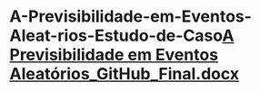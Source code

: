 # A-Previsibilidade-em-Eventos-Aleat-rios-Estudo-de-Caso[A Previsibilidade em Eventos Aleatórios_GitHub_Final.docx](https://github.com/silviapuetter/A-Previsibilidade-em-Eventos-Aleat-rios-Estudo-de-Caso/files/9578642/A.Previsibilidade.em.Eventos.Aleatorios_GitHub_Final.docx)
